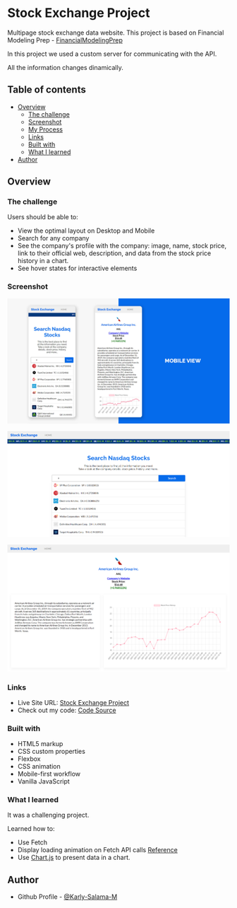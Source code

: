 # Stock Exchange Project

Multipage stock exchange data website. This project is based on Financial Modeling Prep - [FinancialModelingPrep](https://site.financialmodelingprep.com/)

In this project we used a custom server for communicating with the API.

All the information changes dinamically.

## Table of contents

- [Overview](#overview)
  - [The challenge](#the-challenge)
  - [Screenshot](#screenshot)
  - [My Process](#my-process)
  - [Links](#links)
  - [Built with](#built-with)
  - [What I learned](#what-i-learned)
- [Author](#author)

## Overview

### The challenge

Users should be able to:

- View the optimal layout on Desktop and Mobile
- Search for any company
- See the company's profile with the company:
     image, name, stock price, link to their official web, description, and data from the stock price history in a chart. 
- See hover states for interactive elements

### Screenshot

![](https://github.com/Karly-Salama-M/stock-exchange-project/blob/main/img/mobile_view.jpg)

![](https://github.com/Karly-Salama-M/stock-exchange-project/blob/main/img/home_desktop_view.png)

![](https://github.com/Karly-Salama-M/stock-exchange-project/blob/main/img/profile_desktop_view.png)


### Links

- Live Site URL: [Stock Exchange Project](https://pensive-newton-394f3d.netlify.app/)
- Check out my code: [Code Source](https://github.com/Karly-Salama-M/stock-exchange-project)

### Built with

- HTML5 markup
- CSS custom properties
- Flexbox
- CSS animation
- Mobile-first workflow
- Vanilla JavaScript

### What I learned

It was a challenging project. 

Learned how to: 
- Use Fetch
- Display loading animation on Fetch API calls [Reference](https://dev.to/vaishnavme/displaying-loading-animation-on-fetch-api-calls-1e5m)
- Use [Chart.js](https://www.chartjs.org/) to present data in a chart. 
 
## Author

- Github Profile - [@Karly-Salama-M](https://github.com/Karly-Salama-M)













